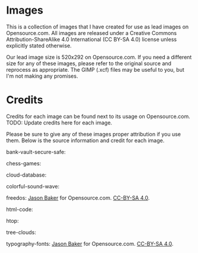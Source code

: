 # Images

This is a collection of images that I have created for use as lead images on Opensource.com. All images are released under a Creative Commons Attribution-ShareAlike 4.0 International (CC BY-SA 4.0) license unless explicitly stated otherwise.

Our lead image size is 520x292 on Opensource.com. If you need a different size for any of these images, please refer to the original source and reprocess as appropriate. The GIMP (.xcf) files may be useful to you, but I'm not making any promises.

# Credits

Credits for each image can be found next to its usage on Opensource.com. TODO: Update credits here for each image.

Please be sure to give any of these images proper attribution if you use them. Below is the source information and credit for each image.

bank-vault-secure-safe: 

chess-games:

cloud-database:

colorful-sound-wave:

freedos: <a href="https://opensource.com/users/jason-baker" target="_blank">Jason Baker</a> for Opensource.com. <a href="https://creativecommons.org/licenses/by-sa/4.0/" target="_blank">CC-BY-SA 4.0</a>.

html-code: 

htop: 

tree-clouds:

typography-fonts: <a href="https://opensource.com/users/jason-baker" target="_blank">Jason Baker</a> for Opensource.com. <a href="https://creativecommons.org/licenses/by-sa/4.0/" target="_blank">CC-BY-SA 4.0</a>.
